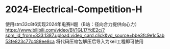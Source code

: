 # 2024-Electrical-Competition-H
使用stm32c8t6实现2024年电赛H题（B站：径向合力提供向心力）
https://www.bilibili.com/video/BV1GL17YdE2c/?spm_id_from=333.1387.upload.video_card.click&vd_source=bbe3fc9e1c5ab53fe823c77c488ee8ca
将代码压缩包解压后导入为keil工程即可使用

